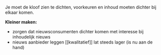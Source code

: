 



Je moet de kloof zien te dichten, voorkeuren en inhoud moeten dichter bij elkaar komen.

**Kleiner maken:**
- zorgen dat nieuwsconsumenten dichter komen met interesse bij inhoudelijk nieuws
- nieuws aanbieder leggen [[kwalitatief]] lat steeds lager (is nu aan de hand)